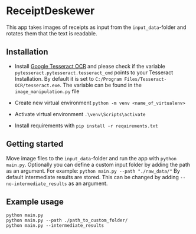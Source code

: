 ReceiptDeskewer
==============================
This app takes images of receipts as input from the `input_data`-folder and rotates them that the text is readable.

Installation
------------
* Install [Google Tesseract OCR](https://github.com/tesseract-ocr/tesseract) and please check if the variable `pytesseract.pytesseract.tesseract_cmd` points to your Tesseract Installation.
By default it is set to `C:/Program Files/Tesseract-OCR/tesseract.exe`.
The variable can be found in the `image_manipulation.py` file

* Create new virtual environment `python -m venv <name_of_virtualenv>`
* Activate virtual environment `.\venv\Scripts\activate`
* Install requirements with `pip install -r requirements.txt`

Getting started
------------
Move image files to the `input_data`-folder and run the app with `python main.py`.
Optionally you can define a custom input folder by adding the path as an argument. For example: `python main.py --path "./raw_data/"`
By default intermediate results are stored. This can be changed by adding `--no-intermediate_results` as an argument. 

Example usage
------------
```commandline
python main.py
python main.py --path ./path_to_custom_folder/
python main.py --intermediate_results 
```